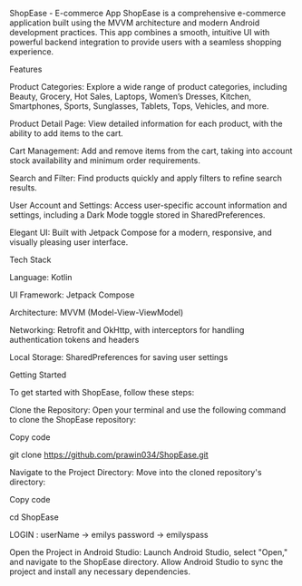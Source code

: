 ShopEase - E-commerce App 
ShopEase is a comprehensive e-commerce application built using the MVVM architecture and modern Android development practices. This app combines a smooth, intuitive UI with powerful backend integration to provide users with a seamless shopping experience.

Features

Product Categories:   Explore a wide range of product categories, including Beauty, Grocery, Hot Sales, Laptops, Women’s Dresses, Kitchen, Smartphones, Sports, Sunglasses, Tablets, Tops, Vehicles, and more.

Product Detail Page:  View detailed information for each product, with the ability to add items to the cart.

Cart Management:      Add and remove items from the cart, taking into account stock availability and minimum order requirements.

Search and Filter:    Find products quickly and apply filters to refine search results.

User Account and Settings: Access user-specific account information and settings, including a Dark Mode toggle stored in SharedPreferences.

Elegant UI:           Built with Jetpack Compose for a modern, responsive, and visually pleasing user interface.


Tech Stack

Language: Kotlin

UI Framework: Jetpack Compose

Architecture: MVVM (Model-View-ViewModel)

Networking: Retrofit and OkHttp, with interceptors for handling authentication tokens and headers

Local Storage: SharedPreferences for saving user settings




Getting Started

To get started with ShopEase, follow these steps:

Clone the Repository: Open your terminal and use the following command to clone the ShopEase repository:

Copy code

git clone https://github.com/prawin034/ShopEase.git

Navigate to the Project Directory: Move into the cloned repository's directory:

Copy code

cd ShopEase


LOGIN : 
      userName -> emilys
      password -> emilyspass

Open the Project in Android Studio: Launch Android Studio, select "Open," and navigate to the ShopEase directory. Allow Android Studio to sync the project and install any necessary dependencies.
